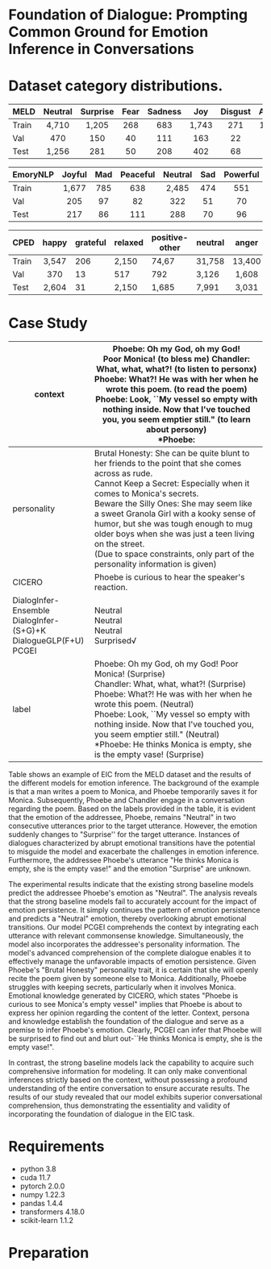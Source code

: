 # Foundation of Dialogue: Prompting Common Ground for Emotion Inference in Conversations

# Dataset category distributions.

| MELD  | Neutral | Surprise | Fear | Sadness |  Joy  | Disgust | Anger | Total |
|-------|:-------:|:--------:|:----:|:-------:|:-----:|:-------:|:-----:|:-----:|
| Train |  4,710  |   1,205  |  268 |   683   | 1,743 |   271   | 1,109 | 9,989 |
| Val   |   470   |    150   |  40  |   111   |  163  |    22   |  153  | 1,109 |
| Test  |  1,256  |    281   |  50  |   208   |  402  |    68   |  345  | 2,610 |

| EmoryNLP | Joyful | Mad | Peaceful | Neutral | Sad | Powerful | Scared | Total |
|----------|:------:|:---:|:--------:|:-------:|:---:|:--------:|:------:|:-----:|
| Train    |  1,677 | 785 |    638   |  2,485  | 474 |    551   |   941  | 7,551 |
| Val      |   205  |  97 |    82    |   322   |  51 |    70    |   127  |  954  |
| Test     |   217  |  86 |    111   |   288   |  70 |    96    |   116  |  984  |


| CPED  | happy | grateful | relaxed | positive-other | neutral |  anger | sadness |  fear | depress | disgust | astonished | worried | negative-other |  Total |
|-------|:-----:|----------|---------|----------------|---------|:------:|---------|:-----:|:-------:|---------|:----------:|:-------:|:--------------:|:------:|
| Train | 3,547 |    206   |  2,150  |      74,67     |  31,758 | 13,400 |  2,217  | 1,980 |  9,817  |  1,353  |    2,430   |  6,142  |      9,881     | 94,188 |
| Val   |  370  |    13    |   517   |       792      |  3,126  |  1,608 |   274   |  117  |  1,446  |   198   |     313    |   661   |      1,702     | 11,138 |
| Test  | 2,604 |    31    |  2,150  |      1,685     |  7,991  |  3,031 |   530   |  872  |  2,792  |   435   |    1,433   |  1,489  |      2,395     | 27,439 |

# Case Study

| context                                                                     | Phoebe: Oh my God, oh my God!<br/>Poor Monica! (to bless me) Chandler: What, what, what?! (to listen to personx)<br/>Phoebe: What?! He was with her when he wrote this poem. (to read the poem)<br/>Phoebe: Look, ``My vessel so empty with nothing inside. Now that I've touched you, you seem emptier still." (to learn about persony)<br/>*Phoebe:                                                                                                            |
|-----------------------------------------------------------------------------|------------------------------------------------------------------------------------------------------------------------------------------------------------------------------------------------------------------------------------------------------------------------------------------------------------------------------------------------------------------------------------------------------------------------------------------------------|
| personality                                                                 | Brutal Honesty: She can be quite blunt to her friends to the point that she comes across as rude.<br/>Cannot Keep a Secret: Especially when it comes to Monica's secrets.<br/>Beware the Silly Ones: She may seem like a sweet Granola Girl with a kooky sense of humor, but she was tough enough to mug older boys when she was just a teen living on the street.<br/>(Due to space constraints, only part of the personality information is given) |
| CICERO                                                                      | Phoebe is curious to hear the speaker's reaction.                                                                                                                                                                                                                                                                                                                                                                                                    |
| DialogInfer-Ensemble<br/>DialogInfer-(S+G)+K<br/>DialogueGLP(F+U)<br/>PCGEI | Neutral<br/>Neutral<br/>Neutral<br/>Surprised√                                                                                                                                                                                                                                                                                                                                                                                                       |
| label                                                                       | Phoebe: Oh my God, oh my God! Poor Monica! (Surprise)<br/>Chandler: What, what, what?! (Surprise)<br/>Phoebe: What?! He was with her when he wrote this poem. (Neutral)<br/>Phoebe: Look, ``My vessel so empty with nothing inside. Now that I've touched you, you seem emptier still." (Neutral)<br/>*Phoebe: He thinks Monica is empty, she is the empty vase! (Surprise)                                                                                          |

Table shows an example of EIC from the MELD dataset and the results of the different models for emotion inference. The background of the example is that a man writes a poem to Monica, and Phoebe temporarily saves it for Monica. Subsequently, Phoebe and Chandler engage in a conversation regarding the poem. Based on the labels provided in the table, it is evident that the emotion of the addressee, Phoebe, remains "Neutral" in two consecutive utterances prior to the target utterance. However, the emotion suddenly changes to "Surprise'' for the target utterance. Instances of dialogues characterized by abrupt emotional transitions have the potential to misguide the model and exacerbate the challenges in emotion inference. Furthermore, the addressee Phoebe's utterance "He thinks Monica is empty, she is the empty vase!" and the emotion "Surprise" are unknown.

The experimental results indicate that the existing strong baseline models predict the addressee Phoebe's emotion as "Neutral". The analysis reveals that the strong baseline models fail to accurately account for the impact of emotion persistence. It simply continues the pattern of emotion persistence and predicts a "Neutral" emotion, thereby overlooking abrupt emotional transitions. Our model PCGEI comprehends the context by integrating each utterance with relevant commonsense knowledge. Simultaneously, the model also incorporates the addressee's personality information. The model's advanced comprehension of the complete dialogue enables it to effectively manage the unfavorable impacts of emotion persistence. Given Phoebe's "Brutal Honesty" personality trait, it is certain that she will openly recite the poem given by someone else to Monica. Additionally, Phoebe struggles with keeping secrets, particularly when it involves Monica. Emotional knowledge generated by CICERO, which states "Phoebe is curious to see Monica's empty vessel" implies that Phoebe is about to express her opinion regarding the content of the letter. Context, persona and knowledge establish the foundation of the dialogue and serve as a premise to infer Phoebe's emotion. Clearly, PCGEI can infer that Phoebe will be surprised to find out and blurt out-``He thinks Monica is empty, she is the empty vase!".

In contrast, the strong baseline models lack the capability to acquire such comprehensive information for modeling. It can only make conventional inferences strictly based on the context, without possessing a profound understanding of the entire conversation to ensure accurate results. The results of our study revealed that our model exhibits superior conversational comprehension, thus demonstrating the essentiality and validity of incorporating the foundation of dialogue in the EIC task.


# Requirements
* python 3.8
* cuda 11.7
* pytorch 2.0.0
* numpy 1.22.3
* pandas 1.4.4
* transformers 4.18.0
* scikit-learn 1.1.2
# Preparation
